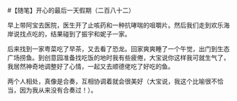 #【随笔】开心的最后一天假期（二百八十二）

早上带阿宝去医院，医生开了止咳药和一种抗哮喘的咀嚼片。然后我们走到欢乐海岸说找点吃的，结果碰到了振宇和妮子一家。

后来找到一家粤菜吃了早茶，又去看了恐龙。回家爽爽睡了一个午觉，出门到生态广场捞鱼。到创意园准备找吃饭的地时我有些疲倦，大宝说你这样我可就生气了，我居然神奇地调整好了心情，一起又去顺德佬吃了好吃的鱼。

两个人相处，真像是合奏，互相协调着就会很美好（大宝说，我这个比喻很不恰当，因为我从来没有合奏过！）。